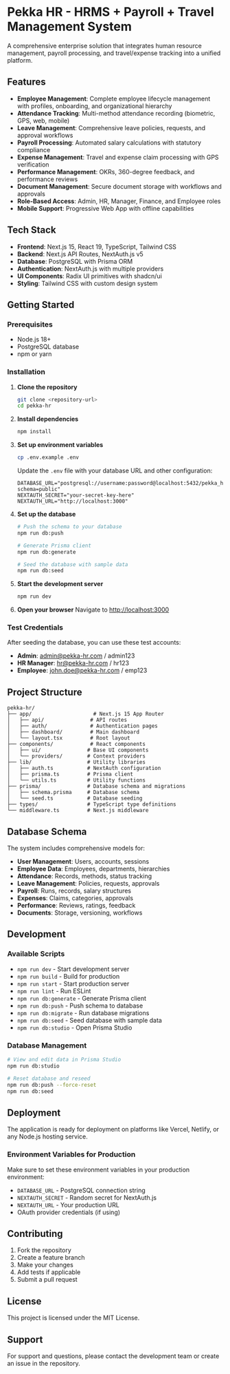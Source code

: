 # Pekka HR - HRMS + Payroll + Travel Management System

A comprehensive enterprise solution that integrates human resource management, payroll processing, and travel/expense tracking into a unified platform.

## Features

- **Employee Management**: Complete employee lifecycle management with profiles, onboarding, and organizational hierarchy
- **Attendance Tracking**: Multi-method attendance recording (biometric, GPS, web, mobile)
- **Leave Management**: Comprehensive leave policies, requests, and approval workflows
- **Payroll Processing**: Automated salary calculations with statutory compliance
- **Expense Management**: Travel and expense claim processing with GPS verification
- **Performance Management**: OKRs, 360-degree feedback, and performance reviews
- **Document Management**: Secure document storage with workflows and approvals
- **Role-Based Access**: Admin, HR, Manager, Finance, and Employee roles
- **Mobile Support**: Progressive Web App with offline capabilities

## Tech Stack

- **Frontend**: Next.js 15, React 19, TypeScript, Tailwind CSS
- **Backend**: Next.js API Routes, NextAuth.js v5
- **Database**: PostgreSQL with Prisma ORM
- **Authentication**: NextAuth.js with multiple providers
- **UI Components**: Radix UI primitives with shadcn/ui
- **Styling**: Tailwind CSS with custom design system

## Getting Started

### Prerequisites

- Node.js 18+ 
- PostgreSQL database
- npm or yarn

### Installation

1. **Clone the repository**
   ```bash
   git clone <repository-url>
   cd pekka-hr
   ```

2. **Install dependencies**
   ```bash
   npm install
   ```

3. **Set up environment variables**
   ```bash
   cp .env.example .env
   ```
   
   Update the `.env` file with your database URL and other configuration:
   ```env
   DATABASE_URL="postgresql://username:password@localhost:5432/pekka_hr?schema=public"
   NEXTAUTH_SECRET="your-secret-key-here"
   NEXTAUTH_URL="http://localhost:3000"
   ```

4. **Set up the database**
   ```bash
   # Push the schema to your database
   npm run db:push
   
   # Generate Prisma client
   npm run db:generate
   
   # Seed the database with sample data
   npm run db:seed
   ```

5. **Start the development server**
   ```bash
   npm run dev
   ```

6. **Open your browser**
   Navigate to [http://localhost:3000](http://localhost:3000)

### Test Credentials

After seeding the database, you can use these test accounts:

- **Admin**: admin@pekka-hr.com / admin123
- **HR Manager**: hr@pekka-hr.com / hr123  
- **Employee**: john.doe@pekka-hr.com / emp123

## Project Structure

```
pekka-hr/
├── app/                    # Next.js 15 App Router
│   ├── api/               # API routes
│   ├── auth/              # Authentication pages
│   ├── dashboard/         # Main dashboard
│   └── layout.tsx         # Root layout
├── components/            # React components
│   ├── ui/               # Base UI components
│   └── providers/        # Context providers
├── lib/                  # Utility libraries
│   ├── auth.ts           # NextAuth configuration
│   ├── prisma.ts         # Prisma client
│   └── utils.ts          # Utility functions
├── prisma/               # Database schema and migrations
│   ├── schema.prisma     # Database schema
│   └── seed.ts           # Database seeding
├── types/                # TypeScript type definitions
└── middleware.ts         # Next.js middleware
```

## Database Schema

The system includes comprehensive models for:

- **User Management**: Users, accounts, sessions
- **Employee Data**: Employees, departments, hierarchies
- **Attendance**: Records, methods, status tracking
- **Leave Management**: Policies, requests, approvals
- **Payroll**: Runs, records, salary structures
- **Expenses**: Claims, categories, approvals
- **Performance**: Reviews, ratings, feedback
- **Documents**: Storage, versioning, workflows

## Development

### Available Scripts

- `npm run dev` - Start development server
- `npm run build` - Build for production
- `npm run start` - Start production server
- `npm run lint` - Run ESLint
- `npm run db:generate` - Generate Prisma client
- `npm run db:push` - Push schema to database
- `npm run db:migrate` - Run database migrations
- `npm run db:seed` - Seed database with sample data
- `npm run db:studio` - Open Prisma Studio

### Database Management

```bash
# View and edit data in Prisma Studio
npm run db:studio

# Reset database and reseed
npm run db:push --force-reset
npm run db:seed
```

## Deployment

The application is ready for deployment on platforms like Vercel, Netlify, or any Node.js hosting service.

### Environment Variables for Production

Make sure to set these environment variables in your production environment:

- `DATABASE_URL` - PostgreSQL connection string
- `NEXTAUTH_SECRET` - Random secret for NextAuth.js
- `NEXTAUTH_URL` - Your production URL
- OAuth provider credentials (if using)

## Contributing

1. Fork the repository
2. Create a feature branch
3. Make your changes
4. Add tests if applicable
5. Submit a pull request

## License

This project is licensed under the MIT License.

## Support

For support and questions, please contact the development team or create an issue in the repository.